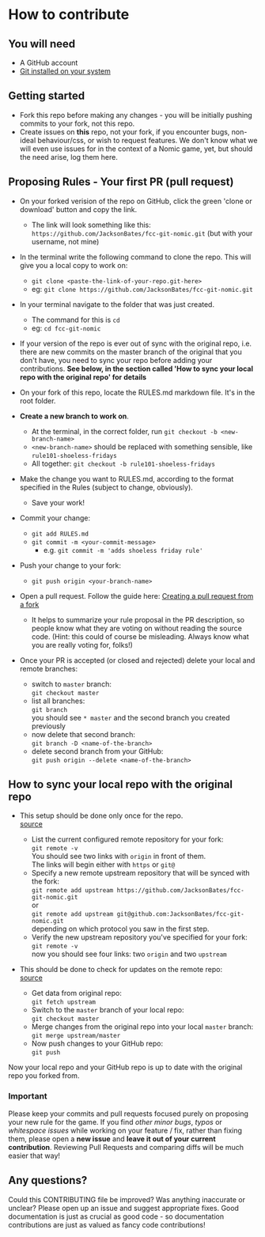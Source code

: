 # How to contribute

## You will need

+ A GitHub account
+ [Git installed on your system](https://git-scm.com/book/en/v2/Getting-Started-Installing-Git)

## Getting started

+ Fork this repo before making any changes - you will be initially pushing commits to your fork, not this repo.  
+ Create issues on **this** repo, not your fork, if you encounter bugs, non-ideal behaviour/css, or wish to request features. We don't know what we will even use issues for in the context of a Nomic game, yet, but should the need arise, log them here.

## Proposing Rules - Your first PR (pull request)


+ On your forked verision of the repo on GitHub, click the green 'clone or download' button and copy the link.
  + The link will look something like this: `https://github.com/JacksonBates/fcc-git-nomic.git` (but with your username, not mine)
+ In the terminal write the following command to clone the repo. This will give you a local copy to work on:
  + `git clone <paste-the-link-of-your-repo.git-here>`
  + eg: `git clone https://github.com/JacksonBates/fcc-git-nomic.git`
+ In your terminal navigate to the folder that was just created.
  + The command for this is `cd`
  + eg: `cd fcc-git-nomic`
+ If your version of the repo is ever out of sync with the original repo, i.e. there are new commits on the master branch of the original that you don't have, you need to sync your repo before adding your contributions. **See below, in the section called 'How to sync your local repo with the original repo' for details**
+ On your fork of this repo, locate the RULES.md markdown file. It's in the root folder.
+ **Create a new branch to work on**.
  + At the terminal, in the correct folder, run `git checkout -b <new-branch-name>`
  + `<new-branch-name>` should be replaced with something sensible, like `rule101-shoeless-fridays`
  + All together: `git checkout -b rule101-shoeless-fridays`
+ Make the change you want to RULES.md, according to the format specified in the Rules (subject to change, obviously).
  + Save your work!
+ Commit your change:
  + `git add RULES.md`
  + `git commit -m <your-commit-message>`
    + e.g. `git commit -m 'adds shoeless friday rule'`
+ Push your change to your fork:
  + `git push origin <your-branch-name>`
+ Open a pull request. Follow the guide here: [Creating a pull request from a fork](https://help.github.com/articles/creating-a-pull-request-from-a-fork/)
  + It helps to summarize your rule proposal in the PR description, so people know what they are voting on without reading the source code. (Hint: this could of course be misleading. Always know what you are really voting for, folks!)

+ Once your PR is accepted (or closed and rejected) delete your local and remote branches:
  + switch to `master` branch:  
    `git checkout master`
  + list all branches:  
    `git branch`  
    you should see `* master` and the second branch you created previously
  + now delete that second branch:  
    `git branch -D <name-of-the-branch>`
  + delete second branch from your GitHub:  
    `git push origin --delete <name-of-the-branch>`  

## How to sync your local repo with the original repo

+ This setup should be done only once for the repo.  
  [source](https://help.github.com/articles/configuring-a-remote-for-a-fork/)  
  + List the current configured remote repository for your fork:  
    `git remote -v`  
    You should see two links with `origin` in front of them.  
    The links will begin either with `https` or `git@`
  + Specify a new remote upstream repository that will be synced with the fork:  
    `git remote add upstream https://github.com/JacksonBates/fcc-git-nomic.git`  
    or  
    `git remote add upstream git@github.com:JacksonBates/fcc-git-nomic.git`  
    depending on which protocol you saw in the first step.
  + Verify the new upstream repository you've specified for your fork:  
    `git remote -v`  
    now you should see four links: two `origin` and two `upstream`  


+ This should be done to check for updates on the remote repo:  
  [source](https://help.github.com/articles/syncing-a-fork/)
  + Get data from original repo:  
    `git fetch upstream`  
  + Switch to the `master` branch of your local repo:  
    `git checkout master`
  + Merge changes from the original repo into your local `master` branch:  
    `git merge upstream/master`
  + Now push changes to your GitHub repo:  
    `git push`

Now your local repo and your GitHub repo is up to date with the original repo you forked from.

### Important
Please keep your commits and pull requests focused purely on proposing your new rule for the game. If you find _other minor bugs_, _typos_ or _whitespace issues_ while working on your feature / fix, rather than fixing them, please open a **new issue** and **leave it out of your current contribution**. Reviewing Pull Requests and comparing diffs will be much easier that way!

## Any questions?

Could this CONTRIBUTING file be improved? Was anything inaccurate or unclear? Please open up an issue and suggest appropriate fixes. Good documentation is just as crucial as good code - so documentation contributions are just as valued as fancy code contributions!